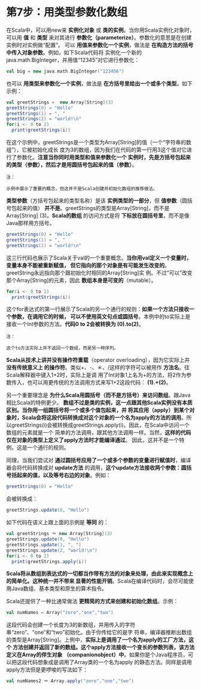 第7步：用类型参数化数组
================================================================================
在Scala中，可以用new来 **实例化对象** 或 **类的实例**。当你用Scala实例化对象时，可以用 **值**
和 **类型** 来对其进行 **参数化（parameterize）**。参数化的意思是在创建实例时对实例做“配置”。
可以 **用值来参数化一个实例**，做法是 **在构造方法的括号中传入对象参数**。例如，如下Scala代码将
实例化一个新的java.math.BigInteger，并用值“12345”对它进行参数化：
```scala
val big = new java.math.BigInteger("123456")
```
也可以 **用类型来参数化一个实例**，做法是 **在方括号里给出一个或多个类型**。如下示例：
```scala
val greetStrings =  new Array[String](3)
greetStrings(0) = "Hello"
greetStrings(1) = ", "
greetStrings(2) = "world!\n"
for(i <- 0 to 2)
  print(greetStrings(i))
```
在这个示例中，greetStrings是一个类型为Array[String]的值（一个“字符串的数组”），它被初始化成长
度为3的数组，因为我们在代码的第一行用3这个值对它进行了参数化。**注意当你同时用类型和值来参数化一个
实例时，先是方括号包起来的类型（参数），然后才是用圆括号包起来的值（参数）**。
```
注：

示例中展示了重要的概念，但这并不是Scala创建并初始化数组的推荐做法。
```
**类型参数**（方括号包起来的类型名称）是该 **实例类型的一部分**，但 **值参数**（圆括号包起来的值）
**并不是**。greetStrings的类型是Array[String]，而不是Array[String] (3)。**Scala的数组**
的访问方式是将 **下标放在圆括号里**，而不是像Java那样用方括号。
```scala
greetStrings(0) = "Hello"
greetStrings(1) = ", "
greetStrings(2) = "world!\n"
```
这三行代码也展示了Scala关于val的一个重要概念。**当你用val定义一个变量时，变量本身不能被重新赋值，
但它指向的那个对象是有可能发生改变的**。greetString永远指向那个跟初始化时相同的Array[String]实
例。不过“可以”改变那个Array[String]的元素，因此 **数组本身是可变的**（mutable）。
```scala
for(i <- 0 to 2)
  print(greetStrings(i))
```
这个for表达式的第一行展示了Scala的另一个通行的规则：**如果一个方法只接收一个参数，在调用它的时候，
可以不使用英文句点或圆括号**。本例中的to实际上是接收一个Int参数的方法。**代码0 to 2会被转换为
(0).to(2)**。
```
注：

这个to方法实际上并不返回一个数组，而是另一种序列。
```
**Scala从技术上讲并没有操作符重载**（operator overloading），因为它实际上并 **没有传统意义上
的操作符**。类似+、-、＊、/这样的字符可以被用作 **方法名**。往Scala解释器中键入1+2时，实际上是调
用了Int对象1上名为+的方法，将2作为参数传入，也可以用更传统的方法调用方式来写1+2这段代码：
**(1).+(2)**。

另一个重要理念是 **为什么Scala用圆括号（而不是方括号）来访问数组**。跟Java相比Scala的特例更少。
**数组不过是类的实例，这一点跟其他Scala实例没有本质区别。当你用一组圆括号将一个或多个值包起来，并
将其应用（apply）到某个对象时，Scala会将这段代码转换成对这个对象的一个名为apply的方法的调用**。所
以greetStrings(i)会被转换成greetStrings.apply(i)。因此，在Scala中访问一个数组的元素就是一个
简单的方法调用，跟其他方法调用一样。当然，**这样的代码仅在对象的类型上定义了apply方法时才能编译通过**。
因此，这并不是一个特例，这是一个通行的规则。

同理，当我们尝试对 **通过圆括号应用了一个或多个参数的变量进行赋值时**，编译器会将代码转换成对
**update方法** 的调用，**这个update方法接收两个参数：圆括号括起来的值，以及等号右边的对象**。例如：
```scala
greetStrings(0) = "Hello"
```
会被转换成：
```scala
greetStrings.update(0, "Hello")
```
如下代码在语义上跟上面的示例是 **等同** 的：
```scala
val greetStrings ＝ new Array[String](3)
greetStrings.update(0, "Hello")
greetStrings.update(1, ", ")
greetStrings.update(2, "world!\n")
for(i <- 0 to 2)
  print(greetStrings.apply(i))
```
**Scala将从数组到表达式的一切都当作带有方法的对象来处理，由此来实现概念上的简单化。这种统一并不带来
显著的性能开销**。Scala在编译代码时，会尽可能使用Java数组、基本类型和原生的算术指令。

Scala还提供了一种比通常做法 **更精简的方式来创建和初始化数组**。示例：
```scala
val numNames = Array("zero","one","two")
```
这段代码会创建一个长度为3的新数组，并用传入的字符串“zero”、“one”和“two”初始化。由于你传给它的是字
符串，编译器推断出数组的类型是Array[String]。上例中，**实际上是调用了一个名为apply的工厂方法，这个
方法创建并返回了新的数组。这个apply方法接收一个变长的参数列表，该方法定义在Array的伴生对象
（companionobject）中**。如果你是个Java程序员，可以把这段代码想象成是调用了Array类的一个名为apply
的静态方法。同样是调用apply方法但是更啰唆的写法如下：
```scala
val numNames2 ＝ Array.apply("zero","one","two")
```
